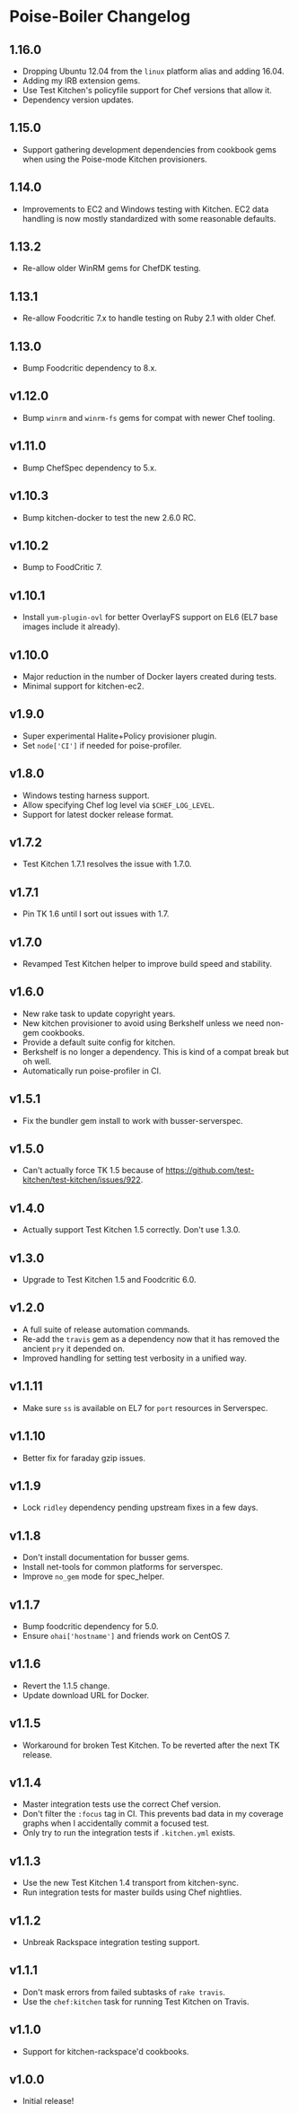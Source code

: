 # Poise-Boiler Changelog

## 1.16.0

* Dropping Ubuntu 12.04 from the `linux` platform alias and adding 16.04.
* Adding my IRB extension gems.
* Use Test Kitchen's policyfile support for Chef versions that allow it.
* Dependency version updates.

## 1.15.0

* Support gathering development dependencies from cookbook gems when using the
  Poise-mode Kitchen provisioners.

## 1.14.0

* Improvements to EC2 and Windows testing with Kitchen. EC2 data handling is now
  mostly standardized with some reasonable defaults.

## 1.13.2

* Re-allow older WinRM gems for ChefDK testing.

## 1.13.1

* Re-allow Foodcritic 7.x to handle testing on Ruby 2.1 with older Chef.

## 1.13.0

* Bump Foodcritic dependency to 8.x.

## v1.12.0

* Bump `winrm` and `winrm-fs` gems for compat with newer Chef tooling.

## v1.11.0

* Bump ChefSpec dependency to 5.x.

## v1.10.3

* Bump kitchen-docker to test the new 2.6.0 RC.

## v1.10.2

* Bump to FoodCritic 7.

## v1.10.1

* Install `yum-plugin-ovl` for better OverlayFS support on EL6 (EL7 base images
  include it already).

## v1.10.0

* Major reduction in the number of Docker layers created during tests.
* Minimal support for kitchen-ec2.

## v1.9.0

* Super experimental Halite+Policy provisioner plugin.
* Set `node['CI']` if needed for poise-profiler.

## v1.8.0

* Windows testing harness support.
* Allow specifying Chef log level via `$CHEF_LOG_LEVEL`.
* Support for latest docker release format.

## v1.7.2

* Test Kitchen 1.7.1 resolves the issue with 1.7.0.

## v1.7.1

* Pin TK 1.6 until I sort out issues with 1.7.

## v1.7.0

* Revamped Test Kitchen helper to improve build speed and stability.

## v1.6.0

* New rake task to update copyright years.
* New kitchen provisioner to avoid using Berkshelf unless we need non-gem cookbooks.
* Provide a default suite config for kitchen.
* Berkshelf is no longer a dependency. This is kind of a compat break but oh well.
* Automatically run poise-profiler in CI.

## v1.5.1

* Fix the bundler gem install to work with busser-serverspec.

## v1.5.0

* Can't actually force TK 1.5 because of https://github.com/test-kitchen/test-kitchen/issues/922.

## v1.4.0

* Actually support Test Kitchen 1.5 correctly. Don't use 1.3.0.

## v1.3.0

* Upgrade to Test Kitchen 1.5 and Foodcritic 6.0.

## v1.2.0

* A full suite of release automation commands.
* Re-add the `travis` gem as a dependency now that it has removed the ancient
  `pry` it depended on.
* Improved handling for setting test verbosity in a unified way.

## v1.1.11

* Make sure `ss` is available on EL7 for `port` resources in Serverspec.

## v1.1.10

* Better fix for faraday gzip issues.

## v1.1.9

* Lock `ridley` dependency pending upstream fixes in a few days.

## v1.1.8

* Don't install documentation for busser gems.
* Install net-tools for common platforms for serverspec.
* Improve `no_gem` mode for spec_helper.

## v1.1.7

* Bump foodcritic dependency for 5.0.
* Ensure `ohai['hostname']` and friends work on CentOS 7.

## v1.1.6

* Revert the 1.1.5 change.
* Update download URL for Docker.

## v1.1.5

* Workaround for broken Test Kitchen. To be reverted after the next TK release.

## v1.1.4

* Master integration tests use the correct Chef version.
* Don't filter the `:focus` tag in CI. This prevents bad data in my coverage
  graphs when I accidentally commit a focused test.
* Only try to run the integration tests if `.kitchen.yml` exists.

## v1.1.3

* Use the new Test Kitchen 1.4 transport from kitchen-sync.
* Run integration tests for master builds using Chef nightlies.

## v1.1.2

* Unbreak Rackspace integration testing support.

## v1.1.1

* Don't mask errors from failed subtasks of `rake travis`.
* Use the `chef:kitchen` task for running Test Kitchen on Travis.

## v1.1.0

* Support for kitchen-rackspace'd cookbooks.

## v1.0.0

* Initial release!
